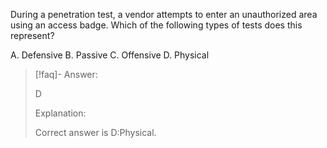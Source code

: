 
During a penetration test, a vendor attempts to enter an unauthorized area using an access badge. Which of the following types of tests does this represent? 

A. Defensive 
B. Passive 
C. Offensive 
D. Physical

> [!faq]- Answer:
> 
> D 
> 
> Explanation: 
> 
> Correct answer is D:Physical.
